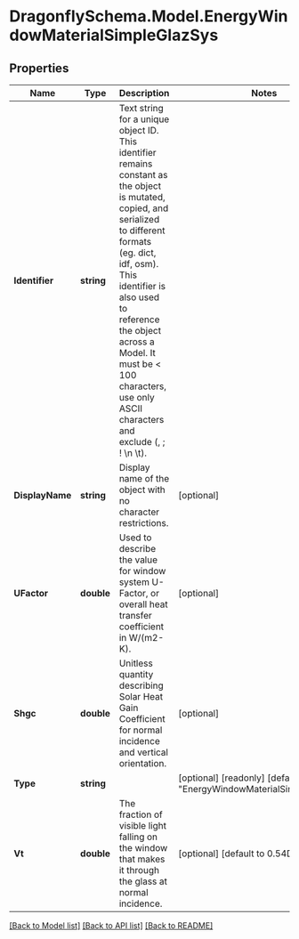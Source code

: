 
# DragonflySchema.Model.EnergyWindowMaterialSimpleGlazSys

## Properties

Name | Type | Description | Notes
------------ | ------------- | ------------- | -------------
**Identifier** | **string** | Text string for a unique object ID. This identifier remains constant as the object is mutated, copied, and serialized to different formats (eg. dict, idf, osm). This identifier is also used to reference the object across a Model. It must be &lt; 100 characters, use only ASCII characters and exclude (, ; ! \\n \\t). | 
**DisplayName** | **string** | Display name of the object with no character restrictions. | [optional] 
**UFactor** | **double** | Used to describe the value for window system U-Factor, or overall heat transfer coefficient in W/(m2-K). | [optional] 
**Shgc** | **double** | Unitless  quantity describing Solar Heat Gain Coefficient for normal incidence and vertical orientation. | [optional] 
**Type** | **string** |  | [optional] [readonly] [default to "EnergyWindowMaterialSimpleGlazSys"]
**Vt** | **double** | The fraction of visible light falling on the window that makes it through the glass at normal incidence. | [optional] [default to 0.54D]

[[Back to Model list]](../README.md#documentation-for-models)
[[Back to API list]](../README.md#documentation-for-api-endpoints)
[[Back to README]](../README.md)

